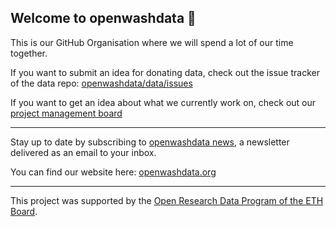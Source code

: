 ## Welcome to openwashdata 👋

This is our GitHub Organisation where we will spend a lot of our time together. 

If you want to submit an idea for donating data, check out the issue tracker of the data repo: [openwashdata/data/issues](https://github.com/openwashdata/data/issues)

If you want to get an idea about what we currently work on, check out our [project management board](https://github.com/orgs/openwashdata/projects/1/views/1?layout=board)

***

Stay up to date by subscribing to [openwashdata news](https://buttondown.email/openwashdata), a newsletter delivered as an email to your inbox.

You can find our website here: [openwashdata.org](https://openwashdata.org/)

***
This project was supported by the [Open Research Data Program of the ETH Board](https://ethrat.ch/en/eth-domain/open-research-data/).
